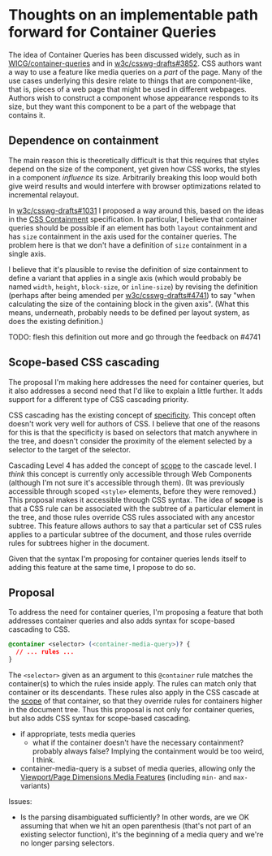 
# Thoughts on an implementable path forward for Container Queries

The idea of Container Queries has been discussed widely,
such as in [WICG/container-queries](https://github.com/WICG/container-queries/)
and in [w3c/csswg-drafts#3852](https://github.com/w3c/csswg-drafts/issues/3852).
CSS authors want a way to use a feature like media queries on a *part* of the page.
Many of the use cases underlying this desire relate to things that are component-like,
that is, pieces of a web page that might be used in different webpages.
Authors wish to construct a component whose appearance responds to its size,
but they want this component to be a part of the webpage that contains it.

## Dependence on containment

The main reason this is theoretically difficult
is that this requires that styles depend on the size of the component,
yet given how CSS works, the styles in a component *influence* its size.
Arbitrarily breaking this loop would both give weird results
and would interfere with browser optimizations related to incremental relayout.

In [w3c/csswg-drafts#1031](https://github.com/w3c/csswg-drafts/issues/1031)
I proposed a way around this, based on the ideas in the
[CSS Containment](https://drafts.csswg.org/css-contain/) specification.
In particular, I believe that container queries should be possible
if an element has both `layout` containment
and has `size` containment in the axis used for the container queries.
The problem here is that we don't have a definition of `size` containment
in a single axis.

I believe that it's plausible to revise the definition of size containment
to define a variant that applies in a single axis
(which would probably be named `width`, `height`, `block-size`, or `inline-size`)
by revising the definition
(perhaps after being amended per
[w3c/csswg-drafts#4741](https://github.com/w3c/csswg-drafts/issues/4741))
to say "when calculating the size of the containing block in the given axis".
(What this means, underneath, probably needs to be defined per layout system,
as does the existing definition.)

TODO: flesh this definition out more and go through the feedback on #4741

## Scope-based CSS cascading

The proposal I'm making here addresses the need for container queries,
but it also addresses a second need that I'd like to explain a little further.
It adds support for a different type of CSS cascading priority.

CSS cascading has the existing concept of
[specificity](https://drafts.csswg.org/selectors-4/#specificity-rules).
This concept often doesn't work very well for authors of CSS.
I believe that one of the reasons for this is that the specificity
is based on selectors that match anywhere in the tree,
and doesn't consider the proximity of the element selected by a selector
to the target of the selector.

Cascading Level 4 has added the concept of
[scope](https://drafts.csswg.org/css-cascade-4/#cascade-scope)
to the cascade level.
I *think* this concept is currently only accessible through Web Components
(although I'm not sure it's accessible through them).
(It was previously accessible through scoped `<style>` elements,
before they were removed.)
This proposal makes it accessible through CSS syntax.
The idea of **scope** is that a CSS rule can be associated with
the subtree of a particular element in the tree,
and those rules override CSS rules associated with any ancestor subtree.
This feature allows authors to say that a particular set of CSS rules
applies to a particular subtree of the document,
and those rules override rules for subtrees higher in the document.

Given that the syntax I'm proposing for container queries lends itself
to adding this feature at the same time, I propose to do so.

## Proposal

To address the need for container queries,
I'm proposing a feature that both addresses container queries
and also adds syntax for scope-based cascading to CSS.

```css
@container <selector> (<container-media-query>)? {
  // ... rules ...
}
```

The `<selector>` given as an argument to this `@container` rule
matches the container(s) to which the rules inside apply.
The rules can match only that container or its descendants.
These rules also apply in the CSS cascade at the
[scope](https://drafts.csswg.org/css-cascade-4/#cascade-scope)
of that container, so that they override rules for containers
higher in the document tree.
Thus this proposal is not only for container queries,
but also adds CSS syntax for scope-based cascading.

* if appropriate, tests media queries
  * what if the container doesn't have the necessary containment?  probably always false?  Implying the containment would be too weird, I think.
* container-media-query is a subset of media queries, allowing only the [Viewport/Page Dimensions Media Features](https://drafts.csswg.org/mediaqueries-4/#mf-dimensions) (including `min-` and `max-` variants)

Issues:
* Is the parsing disambiguated sufficiently?  In other words, are we OK assuming that when we hit an open parenthesis (that's not part of an existing selector function), it's the beginning of a media query and we're no longer parsing selectors.

